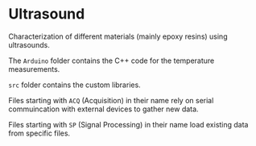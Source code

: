 # Ultrasound
Characterization of different materials (mainly epoxy resins) using ultrasounds.

The `Arduino` folder contains the C++ code for the temperature measurements.

`src` folder contains the custom libraries.

Files starting with `ACQ` (Acquisition) in their name rely on serial commuincation with external devices to gather new data.

Files starting with `SP` (Signal Processing) in their name load existing data from specific files.
